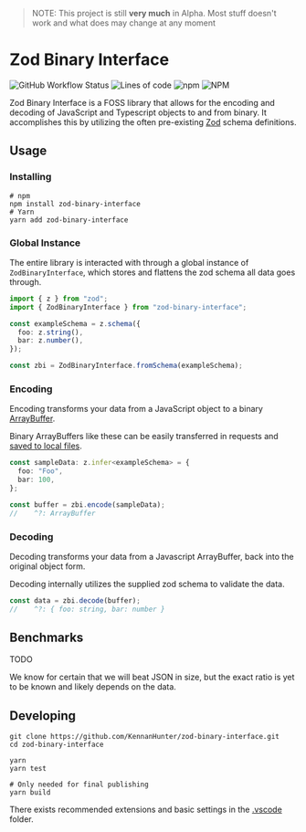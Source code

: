> NOTE: This project is still **very much** in Alpha. Most stuff
> doesn't work and what does may change at any moment

# Zod Binary Interface

![GitHub Workflow Status](https://img.shields.io/github/actions/workflow/status/kennanhunter/zod-binary-interface/publish.yml?style=for-the-badge)
![Lines of code](https://img.shields.io/tokei/lines/github/kennanhunter/zod-binary-interface?style=for-the-badge)
![npm](https://img.shields.io/npm/dt/zod-binary-interface?style=for-the-badge)
![NPM](https://img.shields.io/npm/l/zod-binary-interface?style=for-the-badge)

Zod Binary Interface is a FOSS library that allows for the
encoding and decoding of JavaScript and Typescript objects to
and from binary. It accomplishes this by utilizing the often
pre-existing [Zod](https://github.com/colinhacks/zod) schema
definitions.

## Usage

### Installing

```shell
# npm
npm install zod-binary-interface
# Yarn
yarn add zod-binary-interface
```

### Global Instance

The entire library is interacted with through a global instance of `ZodBinaryInterface`,
which stores and flattens the zod schema all data goes through.

```typescript
import { z } from "zod";
import { ZodBinaryInterface } from "zod-binary-interface";

const exampleSchema = z.schema({
  foo: z.string(),
  bar: z.number(),
});

const zbi = ZodBinaryInterface.fromSchema(exampleSchema);
```

### Encoding

Encoding transforms your data from a JavaScript object to a binary
[ArrayBuffer](https://developer.mozilla.org/en-US/docs/Web/JavaScript/Reference/Global_Objects/ArrayBuffer).

Binary ArrayBuffers like these can be easily transferred in requests and
[saved to local files](./docs/recipies.md#download-to-file).

```typescript
const sampleData: z.infer<exampleSchema> = {
  foo: "Foo",
  bar: 100,
};

const buffer = zbi.encode(sampleData);
//    ^?: ArrayBuffer
```

### Decoding

Decoding transforms your data from a Javascript ArrayBuffer, back into the original object form.

Decoding internally utilizes the supplied zod schema to validate the data.

```typescript
const data = zbi.decode(buffer);
//    ^?: { foo: string, bar: number }
```

## Benchmarks

TODO

We know for certain that we will beat JSON in size, but the exact ratio is yet to be known and likely depends on the data.

## Developing

```shell
git clone https://github.com/KennanHunter/zod-binary-interface.git
cd zod-binary-interface

yarn
yarn test

# Only needed for final publishing
yarn build
```

There exists recommended extensions and basic settings in the [.vscode](./.vscode) folder.
